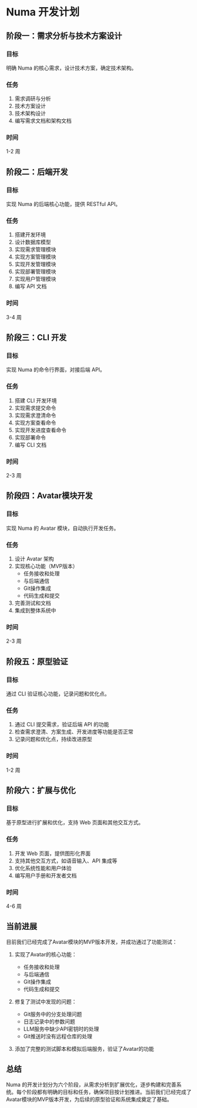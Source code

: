 # Numa 开发计划

## 阶段一：需求分析与技术方案设计

### 目标
明确 Numa 的核心需求，设计技术方案，确定技术架构。

### 任务
1. 需求调研与分析
2. 技术方案设计
3. 技术架构设计
4. 编写需求文档和架构文档

### 时间
1-2 周

## 阶段二：后端开发

### 目标
实现 Numa 的后端核心功能，提供 RESTful API。

### 任务
1. 搭建开发环境
2. 设计数据库模型
3. 实现需求管理模块
4. 实现方案管理模块
5. 实现开发管理模块
6. 实现部署管理模块
7. 实现用户管理模块
8. 编写 API 文档

### 时间
3-4 周

## 阶段三：CLI 开发

### 目标
实现 Numa 的命令行界面，对接后端 API。

### 任务
1. 搭建 CLI 开发环境
2. 实现需求提交命令
3. 实现需求澄清命令
4. 实现方案查看命令
5. 实现开发进度查看命令
6. 实现部署命令
7. 编写 CLI 文档

### 时间
2-3 周

## 阶段四：Avatar模块开发

### 目标
实现 Numa 的 Avatar 模块，自动执行开发任务。

### 任务
1. 设计 Avatar 架构
2. 实现核心功能（MVP版本）
   - 任务接收和处理
   - 与后端通信
   - Git操作集成
   - 代码生成和提交
3. 完善测试和文档
4. 集成到整体系统中

### 时间
2-3 周

## 阶段五：原型验证

### 目标
通过 CLI 验证核心功能，记录问题和优化点。

### 任务
1. 通过 CLI 提交需求，验证后端 API 的功能
2. 检查需求澄清、方案生成、开发进度等功能是否正常
3. 记录问题和优化点，持续改进原型

### 时间
1-2 周

## 阶段六：扩展与优化

### 目标
基于原型进行扩展和优化，支持 Web 页面和其他交互方式。

### 任务
1. 开发 Web 页面，提供图形化界面
2. 支持其他交互方式，如语音输入、API 集成等
3. 优化系统性能和用户体验
4. 编写用户手册和开发者文档

### 时间
4-6 周

## 当前进展

目前我们已经完成了Avatar模块的MVP版本开发，并成功通过了功能测试：

1. 实现了Avatar的核心功能：
   - 任务接收和处理
   - 与后端通信
   - Git操作集成
   - 代码生成和提交

2. 修复了测试中发现的问题：
   - Git服务中的分支处理问题
   - 日志记录中的参数问题
   - LLM服务中缺少API密钥时的处理
   - Git推送时没有远程仓库的处理

3. 添加了完整的测试脚本和模拟后端服务，验证了Avatar的功能

## 总结

Numa 的开发计划分为六个阶段，从需求分析到扩展优化，逐步构建和完善系统。每个阶段都有明确的目标和任务，确保项目按计划推进。当前我们已经完成了Avatar模块的MVP版本开发，为后续的原型验证和系统集成奠定了基础。